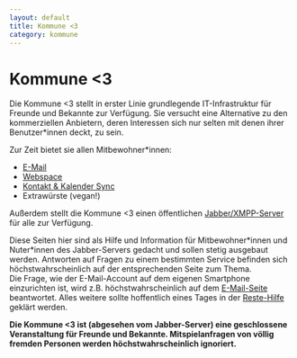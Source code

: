 ```yaml
---
layout: default
title: Kommune <3
category: kommune
---
```

<h1>Kommune <span class="red-ish">&lt;3</span></h1>

Die Kommune <span class="red-ish">&lt;3</span> stellt in erster Linie grundlegende IT-Infrastruktur für Freunde und Bekannte zur Verfügung. Sie versucht eine Alternative zu den kommerziellen Anbietern, deren Interessen sich nur selten mit denen ihrer Benutzer\*innen deckt, zu sein.

Zur Zeit bietet sie allen Mitbewohner\*innen:
* [E-Mail](/kommune/email)
* [Webspace](/kommune/web)
* [Kontakt & Kalender Sync](/kommune/kontakt-kalender-sync)
* Extrawürste (vegan!)

Außerdem stellt die Kommune <span class="red-ish">&lt;3</span> einen öffentlichen [Jabber/XMPP-Server](/jabber) für alle zur Verfügung.

Diese Seiten hier sind als Hilfe und Information für Mitbewohner\*innen und Nuter\*innen des Jabber-Servers gedacht und sollen stetig ausgebaut werden. Antworten auf Fragen zu einem bestimmten Service befinden sich höchstwahrscheinlich auf der entsprechenden Seite zum Thema.  
Die Frage, wie der E-Mail-Account auf dem eigenen Smartphone einzurichten ist, wird z.B. höchstwahrscheinlich auf dem [E-Mail-Seite](/kommune/email) beantwortet. Alles weitere sollte hoffentlich eines Tages in der  [Reste-Hilfe](/kommune/reste-hilfe) geklärt werden.

**Die Kommune <span class="red-ish">&lt;3</span> ist (abgesehen vom Jabber-Server) eine geschlossene Veranstaltung für Freunde und Bekannte. Mitspielanfragen von völlig fremden Personen werden höchstwahrscheinlich ignoriert.**
